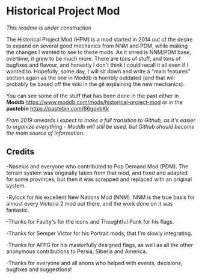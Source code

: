 # Historical Project Mod

*This readme is under construction*

The Historical Project Mod (HPM) is a mod started in 2014 out of the desire to expand on several good mechanics from NNM and PDM, while making the changes I wanted to see to these mods. As it shred is NNM/PDM base, overtime, it grew to be much more.
There are *tons* of stuff, and tons of bugfixes and flavour, and honestly I don't think I could recall it all even if I wanted to. Hopefully, some day, I will sit down and write a "main features" section again as the one in Moddb is horribly outdated (and that will probably be based off the wiki in the git explaining the new mechanics).

You can see some of the stuff that has been done in the past either in **Moddb** https://www.moddb.com/mods/historical-project-mod or in the **pastebin** https://pastebin.com/66gpxbKk

*From 2019 onwards I expect to make a full transition to Github, as it's easier to organize everything - Moddb will still be used, but Github should become the main source of information.*

## Credits

-Naselus and everyone who contributed to Pop Demand Mod (PDM). The terrain system was originally taken from that mod, and fixed and adapted for some provinces, but then it was scrapped and replaced with an original system.

-Rylock for his excellent New Nations Mod (NNM). NNM is the true basis for almost every Victoria 2 mod out there, and the work done on it was fantastic. 

-Thanks for Faulty's for the icons and Thoughtful Punk for his flags.

-Thanks for Semper Victor for his Portrait mods, that I'm slowly integrating.

-Thanks for AFPG for his masterfully designed flags, as well as all the other anonymous contributions to Persia, Siberia and America.

-Thanks for everyone and all anons who helped with events, decisions, bugfixes and suggestions!

